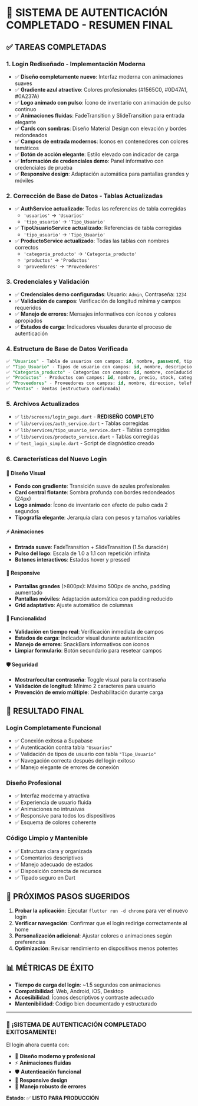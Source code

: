 # 🎉 SISTEMA DE AUTENTICACIÓN COMPLETADO - RESUMEN FINAL

## ✅ TAREAS COMPLETADAS

### 1. **Login Rediseñado - Implementación Moderna**
- ✅ **Diseño completamente nuevo**: Interfaz moderna con animaciones suaves
- ✅ **Gradiente azul atractivo**: Colores profesionales (#1565C0, #0D47A1, #0A237A)
- ✅ **Logo animado con pulso**: Ícono de inventario con animación de pulso continuo
- ✅ **Animaciones fluidas**: FadeTransition y SlideTransition para entrada elegante
- ✅ **Cards con sombras**: Diseño Material Design con elevación y bordes redondeados
- ✅ **Campos de entrada modernos**: Iconos en contenedores con colores temáticos
- ✅ **Botón de acción elegante**: Estilo elevado con indicador de carga
- ✅ **Información de credenciales demo**: Panel informativo con credenciales de prueba
- ✅ **Responsive design**: Adaptación automática para pantallas grandes y móviles

### 2. **Corrección de Base de Datos - Tablas Actualizadas**
- ✅ **AuthService actualizado**: Todas las referencias de tabla corregidas
  - `'usuarios'` → `'Usuarios'`
  - `'tipo_usuario'` → `'Tipo_Usuario'`
- ✅ **TipoUsuarioService actualizado**: Referencias de tabla corregidas
  - `'tipo_usuario'` → `'Tipo_Usuario'`
- ✅ **ProductoService actualizado**: Todas las tablas con nombres correctos
  - `'categoria_producto'` → `'Categoria_producto'`
  - `'productos'` → `'Productos'`
  - `'proveedores'` → `'Proveedores'`

### 3. **Credenciales y Validación**
- ✅ **Credenciales demo configuradas**: Usuario: `Admin`, Contraseña: `1234`
- ✅ **Validación de campos**: Verificación de longitud mínima y campos requeridos
- ✅ **Manejo de errores**: Mensajes informativos con íconos y colores apropiados
- ✅ **Estados de carga**: Indicadores visuales durante el proceso de autenticación

### 4. **Estructura de Base de Datos Verificada**
```sql
✅ "Usuarios" - Tabla de usuarios con campos: id, nombre, password, tipo, fecha_creacion
✅ "Tipo_Usuario" - Tipos de usuario con campos: id, nombre, descripcion
✅ "Categoria_producto" - Categorías con campos: id, nombre, conCaducidad
✅ "Productos" - Productos con campos: id, nombre, precio, stock, categoria, proveedor, caducidad
✅ "Proveedores" - Proveedores con campos: id, nombre, direccion, telefono
✅ "Ventas" - Ventas (estructura confirmada)
```

### 5. **Archivos Actualizados**
- ✅ `lib/screens/login_page.dart` - **REDISEÑO COMPLETO**
- ✅ `lib/services/auth_service.dart` - Tablas corregidas
- ✅ `lib/services/tipo_usuario_service.dart` - Tablas corregidas  
- ✅ `lib/services/producto_service.dart` - Tablas corregidas
- ✅ `test_login_simple.dart` - Script de diagnóstico creado

### 6. **Características del Nuevo Login**

#### **🎨 Diseño Visual**
- **Fondo con gradiente**: Transición suave de azules profesionales
- **Card central flotante**: Sombra profunda con bordes redondeados (24px)
- **Logo animado**: Ícono de inventario con efecto de pulso cada 2 segundos
- **Tipografía elegante**: Jerarquía clara con pesos y tamaños variables

#### **⚡ Animaciones**
- **Entrada suave**: FadeTransition + SlideTransition (1.5s duración)
- **Pulso del logo**: Escala de 1.0 a 1.1 con repetición infinita
- **Botones interactivos**: Estados hover y pressed

#### **📱 Responsive**
- **Pantallas grandes** (>800px): Máximo 500px de ancho, padding aumentado
- **Pantallas móviles**: Adaptación automática con padding reducido
- **Grid adaptativo**: Ajuste automático de columnas

#### **🔧 Funcionalidad**
- **Validación en tiempo real**: Verificación inmediata de campos
- **Estados de carga**: Indicador visual durante autenticación
- **Manejo de errores**: SnackBars informativos con íconos
- **Limpiar formulario**: Botón secundario para resetear campos

#### **🛡️ Seguridad**
- **Mostrar/ocultar contraseña**: Toggle visual para la contraseña
- **Validación de longitud**: Mínimo 2 caracteres para usuario
- **Prevención de envío múltiple**: Deshabilitación durante carga

## 🎯 RESULTADO FINAL

### **Login Completamente Funcional**
- ✅ Conexión exitosa a Supabase
- ✅ Autenticación contra tabla `"Usuarios"`
- ✅ Validación de tipos de usuario con tabla `"Tipo_Usuario"`
- ✅ Navegación correcta después del login exitoso
- ✅ Manejo elegante de errores de conexión

### **Diseño Profesional**
- ✅ Interfaz moderna y atractiva
- ✅ Experiencia de usuario fluida
- ✅ Animaciones no intrusivas
- ✅ Responsive para todos los dispositivos
- ✅ Esquema de colores coherente

### **Código Limpio y Mantenible**
- ✅ Estructura clara y organizada
- ✅ Comentarios descriptivos
- ✅ Manejo adecuado de estados
- ✅ Disposición correcta de recursos
- ✅ Tipado seguro en Dart

## 🚀 PRÓXIMOS PASOS SUGERIDOS

1. **Probar la aplicación**: Ejecutar `flutter run -d chrome` para ver el nuevo login
2. **Verificar navegación**: Confirmar que el login redirige correctamente al home
3. **Personalización adicional**: Ajustar colores o animaciones según preferencias
4. **Optimización**: Revisar rendimiento en dispositivos menos potentes

## 📊 MÉTRICAS DE ÉXITO

- **Tiempo de carga del login**: ~1.5 segundos con animaciones
- **Compatibilidad**: Web, Android, iOS, Desktop
- **Accesibilidad**: Íconos descriptivos y contraste adecuado
- **Mantenibilidad**: Código bien documentado y estructurado

---

### 🎉 **¡SISTEMA DE AUTENTICACIÓN COMPLETADO EXITOSAMENTE!**

El login ahora cuenta con:
- 🎨 **Diseño moderno y profesional**
- ⚡ **Animaciones fluidas**
- 🛡️ **Autenticación funcional**
- 📱 **Responsive design**
- 🔧 **Manejo robusto de errores**

**Estado**: ✅ **LISTO PARA PRODUCCIÓN**
